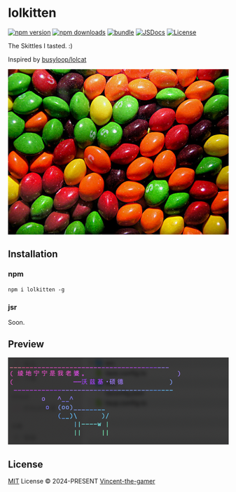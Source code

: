 # lolkitten

[![npm version][npm-version-src]][npm-version-href]
[![npm downloads][npm-downloads-src]][npm-downloads-href]
[![bundle][bundle-src]][bundle-href]
[![JSDocs][jsdocs-src]][jsdocs-href]
[![License][license-src]][license-href]

The Skittles I tasted. :) 

Inspired by [busyloop/lolcat](https://github.com/busyloop/lolcat)

![skittles](.github/skittles.jpg)

## Installation

### npm

```shell
npm i lolkitten -g
```

### jsr
Soon.

## Preview

![Preview](.github/preview.png)


## License

[MIT](./LICENSE) License © 2024-PRESENT [Vincent-the-gamer](https://github.com/Vincent-the-gamer)

<!-- Badges -->

[npm-version-src]: https://img.shields.io/npm/v/lolkitten?style=flat&colorA=080f12&colorB=1fa669
[npm-version-href]: https://npmjs.com/package/lolkitten
[npm-downloads-src]: https://img.shields.io/npm/dm/lolkitten?style=flat&colorA=080f12&colorB=1fa669
[npm-downloads-href]: https://npmjs.com/package/lolkitten
[bundle-src]: https://img.shields.io/bundlephobia/minzip/lolkitten?style=flat&colorA=080f12&colorB=1fa669&label=minzip
[bundle-href]: https://bundlephobia.com/result?p=lolkitten
[license-src]: https://img.shields.io/github/license/Vincent-the-gamer/lolkitten.svg?style=flat&colorA=080f12&colorB=1fa669
[license-href]: https://github.com/Vincent-the-gamer/lolkitten/blob/main/LICENSE
[jsdocs-src]: https://img.shields.io/badge/jsdocs-reference-080f12?style=flat&colorA=080f12&colorB=1fa669
[jsdocs-href]: https://www.jsdocs.io/package/lolkitten